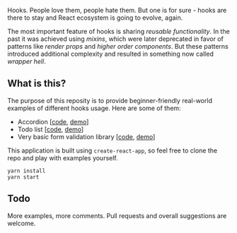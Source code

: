 Hooks. People love them, people hate them. But one is for sure - hooks are there to stay and React ecosystem is going to evolve, again.

The most important feature of hooks is sharing _reusable functionality_. In the past it was achieved using _mixins_, which were later deprecated in favor of patterns like _render props_ and _higher order components_. But these patterns introduced additional complexity and resulted in something now called _wrapper hell_.

## What is this?

The purpose of this reposity is to provide beginner-friendly real-world examples of different hooks usage. Here are some of them:

* Accordion [[code](src/components/accordion), [demo](https://awesome-hooks.now.sh/accordion)]
* Todo list [[code](src/components/todo-list), [demo](https://awesome-hooks.now.sh/todo-list)]
* Very basic form validation library [[code](src/components/form-library), [demo](https://awesome-hooks.now.sh/form-library)]

This application is built using `create-react-app`, so feel free to clone the repo and play with examples yourself.

```
yarn install
yarn start
```
## Todo

More examples, more comments. Pull requests and overall suggestions are welcome.
